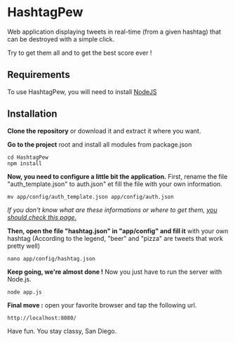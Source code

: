 # HashtagPew
Web application displaying tweets in real-time (from a given hashtag) that can be destroyed with a simple click.

Try to get them all and to get the best score ever !

## Requirements
To use HashtagPew, you will need to install [NodeJS](https://nodejs.org)

## Installation
**Clone the repository** or download it and extract it where you want.

**Go to the project** root and install all modules from package.json
```
cd HashtagPew
npm install
```
**Now, you need to configure a little bit the application.**
First, rename the file "auth_template.json" to auth.json" et fill the file with your own information.
```
mv app/config/auth_template.json app/config/auth.json
```
*If you don't know what are these informations or where to get them, [you should check this page.](https://dev.twitter.com/oauth/overview)*

**Then, open the file "hashtag.json" in "app/config" and fill it** with your own hashtag (According to the legend, "beer" and "pizza" are tweets that work pretty well)
```
nano app/config/hashtag.json
```
**Keep going, we're almost done !** Now you just have to run the server with Node.js.
```
node app.js
```
**Final move :** open your favorite browser and tap the following url.
```
http://localhost:8080/
```
Have fun. You stay classy, San Diego.